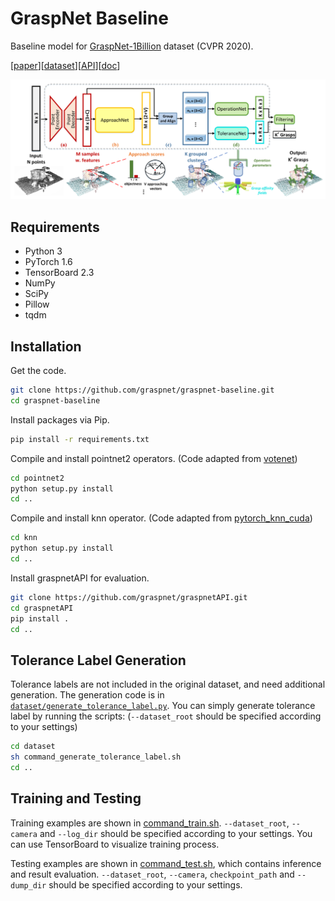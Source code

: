 # GraspNet Baseline
Baseline model for [GraspNet-1Billion](https://graspnet.net/) dataset (CVPR 2020).

[[paper](https://openaccess.thecvf.com/content_CVPR_2020/papers/Fang_GraspNet-1Billion_A_Large-Scale_Benchmark_for_General_Object_Grasping_CVPR_2020_paper.pdf)][[dataset](https://graspnet.net/)][[API](https://github.com/graspnet/graspnetAPI)][[doc](https://graspnetapi.readthedocs.io/en/latest/index.html)]

![teaser](doc/teaser.png)

## Requirements
- Python 3
- PyTorch 1.6
- TensorBoard 2.3
- NumPy
- SciPy
- Pillow
- tqdm

## Installation
Get the code.
```bash
git clone https://github.com/graspnet/graspnet-baseline.git
cd graspnet-baseline
```
Install packages via Pip.
```bash
pip install -r requirements.txt
```
Compile and install pointnet2 operators. (Code adapted from [votenet](https://github.com/facebookresearch/votenet))
```bash
cd pointnet2
python setup.py install
cd ..
```
Compile and install knn operator. (Code adapted from [pytorch_knn_cuda](https://github.com/chrischoy/pytorch_knn_cuda))
```bash
cd knn
python setup.py install
cd ..
```
Install graspnetAPI for evaluation.
```bash
git clone https://github.com/graspnet/graspnetAPI.git
cd graspnetAPI
pip install .
cd ..
```

## Tolerance Label Generation
Tolerance labels are not included in the original dataset, and need additional generation. The generation code is in [`dataset/generate_tolerance_label.py`](dataset/generate_tolerance_label.py). You can simply generate tolerance label by running the scripts: (`--dataset_root` should be specified according to your settings)
```bash
cd dataset
sh command_generate_tolerance_label.sh
cd ..
```

## Training and Testing
Training examples are shown in [command_train.sh](command_train.sh). `--dataset_root`, `--camera` and `--log_dir` should be specified according to your settings. You can use TensorBoard to visualize training process.

Testing examples are shown in [command_test.sh](command_test.sh), which contains inference and result evaluation. `--dataset_root`, `--camera`, `checkpoint_path` and `--dump_dir` should be specified according to your settings.


